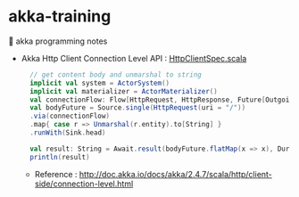 # akka-training
:orange_book: akka programming notes

* Akka Http Client Connection Level API : [HttpClientSpec.scala](https://github.com/ikhoon/akka-training/blob/master/src/test/scala/http/HttpClientSpec.scala)
  ```scala
    // get content body and unmarshal to string
    implicit val system = ActorSystem()
    implicit val materializer = ActorMaterializer()
    val connectionFlow: Flow[HttpRequest, HttpResponse, Future[OutgoingConnection]] = Http().outgoingConnection("akka.io")
    val bodyFuture = Source.single(HttpRequest(uri = "/"))
    .via(connectionFlow)
    .map{ case r => Unmarshal(r.entity).to[String] }
    .runWith(Sink.head)

    val result: String = Await.result(bodyFuture.flatMap(x => x), Duration.Inf)
    println(result)
  ```
  - Reference : http://doc.akka.io/docs/akka/2.4.7/scala/http/client-side/connection-level.html
